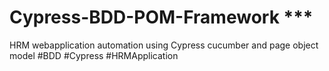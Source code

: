 # Cypress-BDD-POM-Framework ***
HRM webapplication automation using Cypress cucumber and page object model
#BDD #Cypress #HRMApplication
